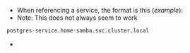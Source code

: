 * When referencing a service, the format is this (*example*):
* Note: This does not always seem to work
```python
postgres-service.home-samba.svc.cluster.local
```

* 
